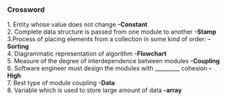 <div><h3>Crossword</h3></div>

<div>
        1. Entity whose value does not change <b>-Constant </b> <br>
        2. Complete data structure is passed from one module to another <b>-Stamp </b> <br>
        3.Process of placing elements from a collection in some kind of order: <b>-Sorting </b> <br>
        4. Diagrammatic representation of algorithm <b>-Flowchart </b> <br>
        5. Measure of the degree of interdependence between modules <b>-Coupling </b> <br>
        6. Software engineer must design the modules with _________ cohesion <b>-High </b> <br>
        7. Best type of module coupling <b>-Data </b> <br>
        8. Variable which is used to store large amount of data <b>-array </b> <br>   
    
</div>
